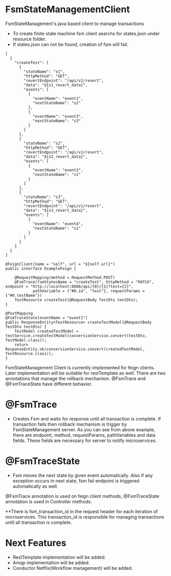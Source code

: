# FsmStateManagementClient
FsmStateManagement's java based client to manage transactions

- To create finite state machine fsm client searchs for states.json under resource folder.
- If states.json can not be found, creation of fsm will fail.

```
[
  {
    "createTest": [
      {
        "stateName": "s1",
        "httpMethod": "GET",
        "revertEndpoint": "/api/v1/revert",
        "data": "${s1_revert_data}",
        "events": [
          {
            "eventName": "event1",
            "nextStateName": "s2"
          },
          {
            "eventName": "event3",
            "nextStateName": "s3"
          }
        ]
      },
      {
        "stateName": "s2",
        "httpMethod": "GET",
        "revertEndpoint": "/api/v1/revert",
        "data": "${s2_revert_data}",
        "events": [
          {
            "eventName": "event2",
            "nextStateName": "s1"
          }
        ]
      },
      {
        "stateName": "s3",
        "httpMethod": "GET",
        "revertEndpoint": "/api/v1/revert",
        "data": "${s3_revert_data}",
        "events": [
          {
            "eventName": "event4",
            "nextStateName": "s1"
          }
        ]
      }
    ]
  }
]

```

```
@FeignClient(name = "self", url = "${self.url}")
public interface ExampleFeign {

    @RequestMapping(method = RequestMethod.POST)
    @FsmTrace(fsmStatesName = "createTest", httpMethod = "PATCH", endpoint = "http://localhost:8088/api/{0}/{1}?test={2}",
            pathVariable = {"#0.id", "test"}, requestParams = {"#0.testName"})
    TestResource createTest(@RequestBody TestDto testDto);
}

@PostMapping
@FsmTraceState(eventName = "event1")
public ResponseEntity<TestResource> createTestModel(@RequestBody TestDto testDto) {
    TestModel createdTestModel = testService.createTestModel(conversionService.convert(testDto, TestModel.class));
    return ResponseEntity.ok(conversionService.convert(createdTestModel, TestResource.class));
}

```

FsmStateManagement Client is currently implemented for feign clients. Later implementation will be suitable for restTemplate as well.
There are two annotations that manage the rollback mechanism. @FsmTrace and @FsmTraceState have different behavior.

# @FsmTrace
 -  Creates Fsm and waits for response until all transaction is complete. If transaction fails then rollback mechanism is trigger by FsmStateManagement server. As you can see from above example, there are endpoint, method, requestParams, pathVariables and data fields.
These fields are necessary for server to notify microservices.

# @FsmTraceState
- Fsm moves the next state by given event automatically. Also if any exception occurs in next state, fsm fail endpoint is triggered automatically as well.


@FsmTrace annotation is used on feign client methods, @FsmTraceState annotation is used in Controller methods.


**There is fsm_transaction_id in the request header for each iteration of microservices. This transaction_id is responsible for managing transactions until all transaction is complete.


# Next Features
- RestTemplate implementation will be added.
- Amqp implementation will be added.
- Conductor Netflix(Workflow management) will be added.



